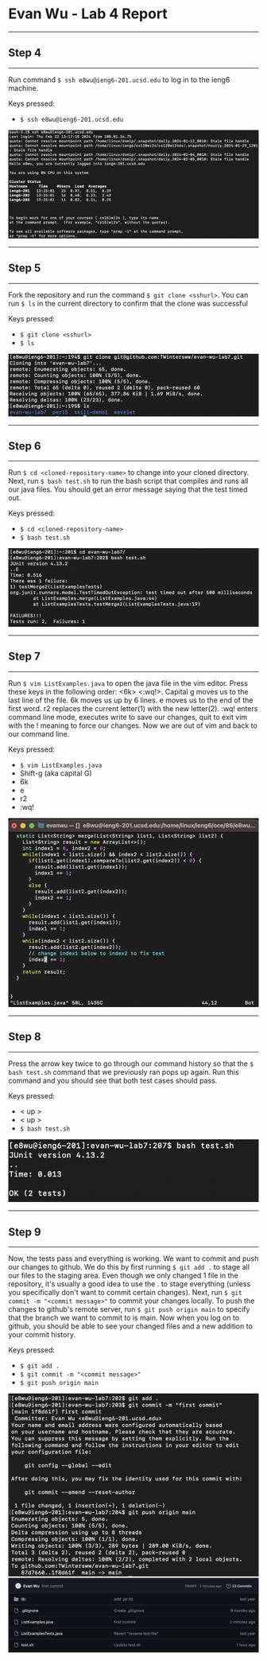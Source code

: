 # Evan Wu - Lab 4 Report
---
## Step 4
---


Run command `$ ssh e8wu@ieng6-201.ucsd.edu` to log in to the ieng6 machine.

Keys pressed:
- `$ ssh e8wu@ieng6-201.ucsd.edu`


![img1](lab4images/i1.png)


---
## Step 5
---


Fork the repository and run the command `$ git clone <sshurl>`. You can run `$ ls` in the current directory to confirm that the clone was successful

Keys pressed:
- `$ git clone <sshurl>`
- `$ ls`


![img2](lab4images/i2.png)


---
## Step 6
---


Run `$ cd <cloned-repository-name>` to change into your cloned directory. Next, run `$ bash test.sh` to run the bash script that compiles and runs all our java files.
You should get an error message saying that the test timed out.

Keys pressed:
- `$ cd <cloned-repository-name>`
- `$ bash test.sh`


![img3](lab4images/i3.png)


---
## Step 7
---


Run `$ vim ListExamples.java` to open the java file in the vim editor. Press these keys in the following order: <Shift-g> <6k> <e> <r2> <:wq!>. Capital g moves us to the last line of the file. 6k moves us up by 6 lines. e moves us to the end of the first word. r2 replaces the current letter(1) with the new letter(2). :wq! enters command line mode, executes write to save our changes, quit to exit vim with the ! meaning to force our changes. Now we are out of vim and back to our command line.

Keys pressed:
- `$ vim ListExamples.java`
- Shift-g (aka capital G)
- 6k
- e
- r2
- :wq!


![img6](lab4images/i6.png)


---
## Step 8
---


Press the <up> arrow key twice to go through our command history so that the `$ bash test.sh` command that we previously ran pops up again. Run this command and you should see that both test cases should pass.

Keys pressed:
- < up >
- < up >
- `$ bash test.sh`


![img7](lab4images/i7.png)


---
## Step 9
---


Now, the tests pass and everything is working. We want to commit and push our changes to github. We do this by first running `$ git add .` to stage all our files to the staging area. Even though we only changed 1 file in the repository, it's usually a good idea to use the . to stage everything (unless you specifically don't want to commit certain changes). Next, run `$ git commit -m "<commit message>"` to commit your changes locally. To push the changes to github's remote server, run `$ git push origin main` to specify that the branch we want to commit to is main. Now when you log on to github, you should be able to see your changed files and a new addition to your commit history. 

Keys pressed:
- `$ git add .`
- `$ git commit -m "<commit message>"`
- `$ git push origin main`


![img4](lab4images/i4.png)
![img5](lab4images/i5.png)

